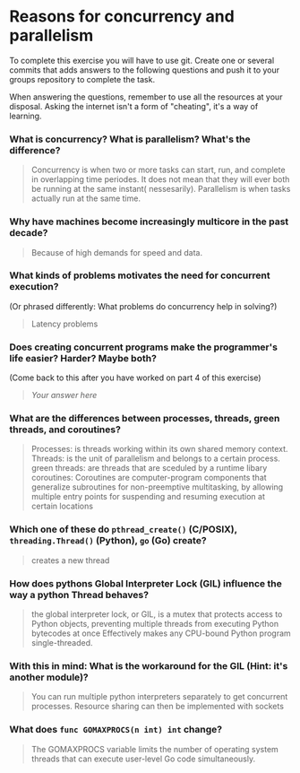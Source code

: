 # Reasons for concurrency and parallelism


To complete this exercise you will have to use git. Create one or several commits that adds answers to the following questions and push it to your groups repository to complete the task.

When answering the questions, remember to use all the resources at your disposal. Asking the internet isn't a form of "cheating", it's a way of learning.

 ### What is concurrency? What is parallelism? What's the difference?
 > Concurrency is when two or more tasks can start, run, and complete in overlapping time periodes. It does not mean that they will ever both be running at the same instant( nessesarily). Parallelism is when tasks actually run at the same time. 
 
 ### Why have machines become increasingly multicore in the past decade?
 > Because of high demands for speed and data.
 
 ### What kinds of problems motivates the need for concurrent execution?
 (Or phrased differently: What problems do concurrency help in solving?)
 > Latency problems
 
 ### Does creating concurrent programs make the programmer's life easier? Harder? Maybe both?
 (Come back to this after you have worked on part 4 of this exercise)
 > *Your answer here*
 
 ### What are the differences between processes, threads, green threads, and coroutines?
 > Processes: is threads working within its own shared memory context.
 Threads: is the unit of parallelism and belongs to a certain process. 
 green threads: are threads that are sceduled by a runtime libary
 coroutines: Coroutines are computer-program components that generalize subroutines for non-preemptive multitasking, by allowing multiple entry points for suspending and resuming execution at certain locations
 ### Which one of these do `pthread_create()` (C/POSIX), `threading.Thread()` (Python), `go` (Go) create?
 > creates a new thread 
 
 ### How does pythons Global Interpreter Lock (GIL) influence the way a python Thread behaves?
 > the global interpreter lock, or GIL, is a mutex that protects access to Python objects, preventing multiple threads from executing Python bytecodes at once
  Effectively makes any CPU-bound Python program single-threaded.

 ### With this in mind: What is the workaround for the GIL (Hint: it's another module)?
 > 	You can run multiple python interpreters separately to get concurrent processes. Resource sharing can then be implemented with sockets
 
 ### What does `func GOMAXPROCS(n int) int` change? 
 > The GOMAXPROCS variable limits the number of operating system threads that can execute user-level Go code simultaneously.